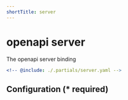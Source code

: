 ```yaml
---
shortTitle: server
---
```


# openapi server

The openapi server binding

```yaml {3}
<!-- @include: ./.partials/server.yaml -->
```

## Configuration (\* required)

<!-- @include: ../.partials/vault.md -->
<!-- @include: ./.partials/options.md -->
<!-- @include: ../.partials/exit.md -->
<!-- @include: ../.partials/telemetry.md -->
